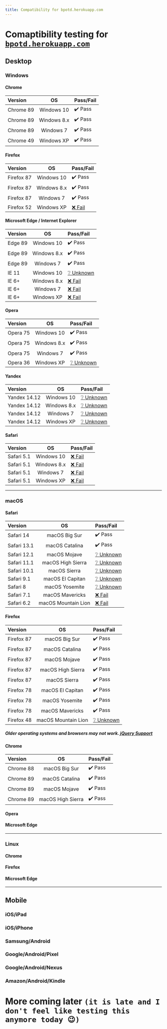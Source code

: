 ```yaml
---
title: Compatibility for bpotd.herokuapp.com
---
```


# Comaptibility testing for [```bpotd.herokuapp.com```](https://bpotd.herokuapp.com)
## Desktop
### Windows
#### Chrome
| Version | OS | Pass/Fail | 
| :--- | :---: | :--- |
| Chrome 89 | Windows 10 |  ✔️ Pass |
| Chrome 89 | Windows 8.x | ✔️ Pass |
| Chrome 89 | Windows 7 | ✔️ Pass |
| Chrome 49 | Windows XP | ✔️ Pass |
#### Firefox
| Version | OS | Pass/Fail | 
| :--- | :---: | :--- |
| Firefox 87 | Windows 10 |  ✔️ Pass |
| Firefox 87 | Windows 8.x | ✔️ Pass |
| Firefox 87 | Windows 7 | ✔️ Pass |
| Firefox 52 | Windows XP | [❌ Fail](#firefox-52-on-windows) |
#### Microsoft Edge / Internet Explorer
| Version | OS | Pass/Fail | 
| :--- | :---: | :--- |
| Edge 89 | Windows 10 | ✔️ Pass |
| Edge 89 | Windows 8.x | ✔️ Pass |
| Edge 89 | Windows 7 | ✔️ Pass |
| IE 11 | Windows 10 | [❔ Unknown](#ie-on-windows) | ```download fail, menu fail```
| IE 6+ | Windows 8.x | [❌ Fail](#ie-on-windows) | ```above```
| IE 6+ | Windows 7 | [❌ Fail](#ie-on-windows) | ```above```
| IE 6+ | Windows XP | [❌ Fail](#ie-on-windows) | ```above```
#### Opera
| Version | OS | Pass/Fail | 
| :--- | :---: | :--- |
| Opera 75 | Windows 10 | ✔️ Pass |
| Opera 75 | Windows 8.x | ✔️ Pass |
| Opera 75 | Windows 7 | ✔️ Pass |
| Opera 36 | Windows XP | [❔ Unknown](#opera-36-on-windows) | ```menu fail```
#### Yandex
| Version | OS | Pass/Fail |
| :--- | :---: | :--- |
| Yandex 14.12 | Windows 10 | [❔ Unknown](#yandex-on-windows) | ```menu not working```
| Yandex 14.12 | Windows 8.x | [❔ Unknown](#yandex-on-windows) | ```menu not working```
| Yandex 14.12 | Windows 7 | [❔ Unknown](#yandex-on-windows) | ```menu not working```
| Yandex 14.12 | Windows XP | [❔ Unknown](#yandex-on-windows) | ```menu not working```
#### Safari
| Version | OS | Pass/Fail | 
| :--- | :---: | :--- |
| Safari 5.1 | Windows 10 | [❌ Fail](#safari_on_windows) | ```menu not working, download not working (open in new page.)```
| Safari 5.1 | Windows 8.x | [❌ Fail](#safari_on_windows) | ```menu not working, download not working (open in new page.)```
| Safari 5.1 | Windows 7 | [❌ Fail](#safari_on_windows) | ```menu not working, download not working (open in new page.)```
| Safari 5.1 | Windows XP | [❌ Fail](#safari_on_windows) | ```menu not working, download not working (open in new page.)```
---
### macOS
#### Safari
| Version | OS | Pass/Fail | 
| :--- | :---: | :--- |
| Safari 14 | macOS Big Sur | ✔️ Pass |
| Safari 13.1 | macOS Catalina | ✔️ Pass |
| Safari 12.1 | macOS Mojave | [❔ Unknown](#safari_on_macos_mojave) | ```menu not working```
| Safari 11.1 | macOS High Sierra | [❔ Unknown](#safari_on_macos_high_sierra) | ```menu not working```
| Safari 10.1 | macOS Sierra | [❔ Unknown](#safari_on_macos_sierra) | ```menu not working```
| Safari 9.1 | macOS El Capitan | [❔ Unknown](#safari_on_macos_el_capitan) | ```download broke, settigns broke```
| Safari 8 | macOS Yosemite | [❔ Unknown](#safari_on_macos_yosemite) | ```download broke, settings broke```
| Safari 7.1 | macOS Mavericks | [❌ Fail](#safari_on_macos_el_capitan) | ```download broke, settings broke```
| Safari 6.2 | macOS Mountain Lion | [❌ Fail](#safari_on_macos_mountain_lion) | ```download broke, settings broke```
#### Firefox
| Version | OS | Pass/Fail | 
| :--- | :---: | :--- |
| Firefox 87 | macOS Big Sur | ✔️ Pass |
| Firefox 87 | macOS Catalina | ✔️ Pass |
| Firefox 87 | macOS Mojave | ✔️ Pass |
| Firefox 87 | macOS High Sierra | ✔️ Pass |
| Firefox 87 | macOS Sierra | ✔️ Pass |
| Firefox 78 | macOS El Capitan | ✔️ Pass |
| Firefox 78 | macOS Yosemite | ✔️ Pass |
| Firefox 78 | macOS Mavericks | ✔️ Pass |
| Firefox 48 | macOS Mountain Lion | [❔ Unknown](#firefox_on_macos_mountain_lion) | ```settings menu```
##### **Older operating systems and browsers may not work. [jQuery Support](https://jquery.com/browser-support/)**
#### Chrome
| Version | OS | Pass/Fail | 
| :--- | :---: | :--- |
| Chrome 88 | macOS Big Sur | ✔️ Pass |
| Chrome 89 | macOS Catalina | ✔️ Pass |
| Chrome 89 | macOS Mojave | ✔️ Pass |
| Chrome 89 | macOS High Sierra | ✔️ Pass |
#### Opera
#### Microsoft Edge
---
### Linux
#### Chrome
#### Firefox
#### Microsoft Edge
---
## Mobile
### iOS/iPad
### iOS/iPhone
### Samsung/Android
### Google/Android/Pixel
### Google/Android/Nexus
### Amazon/Android/Kindle

# **__More coming later__** ```(it is late and I don't feel like testing this anymore today 😉)```


